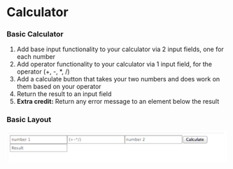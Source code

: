 # Calculator 

### Basic Calculator

1. Add base input functionality to your calculator via 2 input fields, one for each number
2. Add operator functionality to your calculator via 1 input field, for the operator (+, -, *, /)
3. Add a calculate button that takes your two numbers and does work on them based on your operator
4. Return the result to an input field
5. **Extra credit:** Return any error message to an element below the result

### Basic Layout

<img src="images/basicCalcLayout.png" alt="Basic layout image">